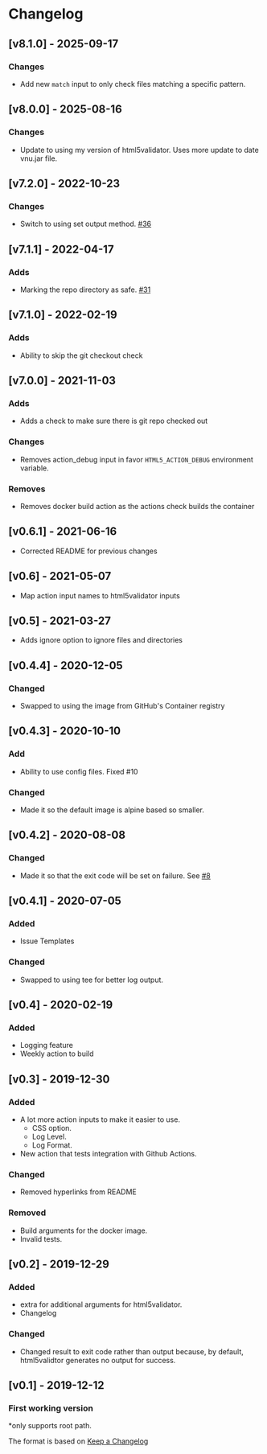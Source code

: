 <!-- markdownlint-disable MD024 -->
# Changelog

## [v8.1.0] - 2025-09-17

### Changes

* Add new `match` input to only check files matching a specific pattern.

## [v8.0.0] - 2025-08-16

### Changes

* Update to using my version of html5validator. Uses more update to date vnu.jar file.

## [v7.2.0] - 2022-10-23

### Changes

* Switch to using set output method. [#36](https://github.com/Cyb3r-Jak3/html5validator-action/issues/36)

## [v7.1.1] - 2022-04-17

### Adds

* Marking the repo directory as safe. [#31](https://github.com/Cyb3r-Jak3/html5validator-action/issues/31)

## [v7.1.0] - 2022-02-19

### Adds

* Ability to skip the git checkout check

## [v7.0.0] - 2021-11-03

### Adds

* Adds a check to make sure there is git repo checked out

### Changes

* Removes action_debug input in favor `HTML5_ACTION_DEBUG` environment variable.

### Removes

* Removes docker build action as the actions check builds the container

## [v0.6.1] - 2021-06-16

* Corrected README for previous changes

## [v0.6] - 2021-05-07

* Map action input names to html5validator inputs

## [v0.5] - 2021-03-27

* Adds ignore option to ignore files and directories

## [v0.4.4] - 2020-12-05

### Changed

* Swapped to using the image from GitHub's Container registry

## [v0.4.3] - 2020-10-10

### Add

* Ability to use config files. Fixed #10

### Changed

* Made it so the default image is alpine based so smaller.

## [v0.4.2] - 2020-08-08

### Changed

* Made it so that the exit code will be set on failure. See [#8](https://github.com/Cyb3r-Jak3/html5validator-action/pull/8)

## [v0.4.1] - 2020-07-05

### Added

* Issue Templates

### Changed

* Swapped to using tee for better log output.

## [v0.4] - 2020-02-19

### Added

* Logging feature
* Weekly action to build

## [v0.3] - 2019-12-30

### Added

* A lot more action inputs to make it easier to use.
  * CSS option.
  * Log Level.
  * Log Format.
* New action that tests integration with Github Actions.

### Changed

* Removed hyperlinks from README

### Removed

* Build arguments for the docker image.
* Invalid tests.

## [v0.2] - 2019-12-29

### Added

* extra for additional arguments for html5validator.
* Changelog

### Changed

* Changed result to exit code rather than output because, by default, html5validtor generates no output for success.

## [v0.1] - 2019-12-12

### First working version

*only supports root path.

The format is based on [Keep a Changelog](https://keepachangelog.com/en/1.0.0/)
